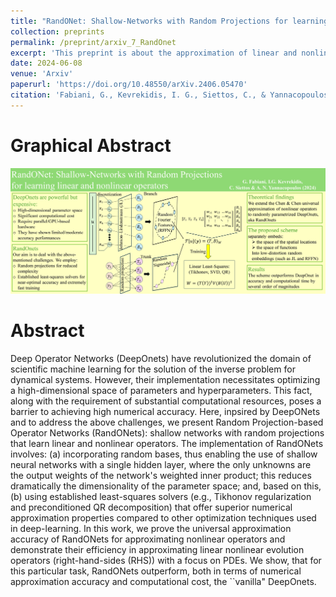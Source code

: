 ```yaml
---
title: "RandONet: Shallow-Networks with Random Projections for learning linear and nonlinear operators"
collection: preprints
permalink: /preprint/arxiv_7_RandOnet
excerpt: 'This preprint is about the approximation of linear and nonlinear operators with random projection based Operator Networks (RandOnets)'
date: 2024-06-08
venue: 'Arxiv'
paperurl: 'https://doi.org/10.48550/arXiv.2406.05470'
citation: 'Fabiani, G., Kevrekidis, I. G., Siettos, C., & Yannacopoulos, A. N. (2024). RandONet: Shallow-Networks with Random Projections for learning linear and nonlinear operators. arXiv preprint arXiv:2406.05470.'
---
```


Graphical Abstract
=====
<img src="https://raw.githubusercontent.com/GianlucaFabiani/gianlucafabiani.github.io/master/images/Graphical_Abstract_RandOnet_details_big_colored_page-0001.jpg" width="1000" />

Abstract
=====
Deep Operator Networks (DeepOnets) have revolutionized the domain of scientific machine learning for the solution of the inverse problem for dynamical systems. However, their implementation necessitates optimizing a high-dimensional space of parameters and hyperparameters. This fact, along with the requirement of substantial computational resources, poses a barrier to achieving high numerical accuracy. Here, inpsired by DeepONets and to address the above challenges, we present Random Projection-based Operator Networks (RandONets): shallow networks with random projections that learn linear and nonlinear operators. The implementation of RandONets involves: (a) incorporating random bases, thus enabling the use of shallow neural networks with a single hidden layer, where the only unknowns are the output weights of the network's weighted inner product; this reduces dramatically the dimensionality of the parameter space; and, based on this, (b) using established least-squares solvers (e.g., Tikhonov regularization and preconditioned QR decomposition) that offer superior numerical approximation properties compared to other optimization techniques used in deep-learning. In this work, we prove the universal approximation accuracy of RandONets for approximating nonlinear operators and demonstrate their efficiency in approximating linear nonlinear evolution operators (right-hand-sides (RHS)) with a focus on PDEs. We show, that for this particular task, RandONets outperform, both in terms of numerical approximation accuracy and computational cost, the ``vanilla" DeepOnets.
